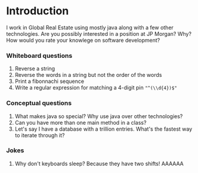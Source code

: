 # Introduction

I work in Global Real Estate using mostly java along with a few other technologies.
Are you possibly interested in a position at JP Morgan?  Why?
How would you rate your knowlege on software development?

### Whiteboard questions
1. Reverse a string
2. Reverse the words in a string but not the order of the words
3. Print a fibonnachi sequence
4. Write a regular expression for matching a 4-digit pin `"^(\\d{4})$"`

### Conceptual questions
1. What makes java so special?  Why use java over other technologies?
2. Can you have more than one main method in a class?
3. Let's say I have a database with a trillion entries.  What's the fastest way to iterate through it?

### Jokes
1. Why don't keyboards sleep?  Because they have two shifts! AAAAAA

